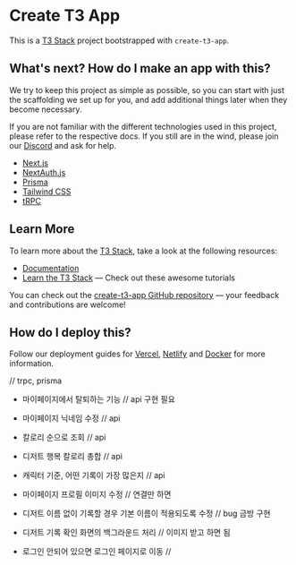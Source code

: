 # Create T3 App

This is a [T3 Stack](https://create.t3.gg/) project bootstrapped with `create-t3-app`.

## What's next? How do I make an app with this?

We try to keep this project as simple as possible, so you can start with just the scaffolding we set up for you, and add additional things later when they become necessary.

If you are not familiar with the different technologies used in this project, please refer to the respective docs. If you still are in the wind, please join our [Discord](https://t3.gg/discord) and ask for help.

- [Next.js](https://nextjs.org)
- [NextAuth.js](https://next-auth.js.org)
- [Prisma](https://prisma.io)
- [Tailwind CSS](https://tailwindcss.com)
- [tRPC](https://trpc.io)

## Learn More

To learn more about the [T3 Stack](https://create.t3.gg/), take a look at the following resources:

- [Documentation](https://create.t3.gg/)
- [Learn the T3 Stack](https://create.t3.gg/en/faq#what-learning-resources-are-currently-available) — Check out these awesome tutorials

You can check out the [create-t3-app GitHub repository](https://github.com/t3-oss/create-t3-app) — your feedback and contributions are welcome!

## How do I deploy this?

Follow our deployment guides for [Vercel](https://create.t3.gg/en/deployment/vercel), [Netlify](https://create.t3.gg/en/deployment/netlify) and [Docker](https://create.t3.gg/en/deployment/docker) for more information.




// trpc, prisma 
- 마이페이지에서 탈퇴하는 기능 // api 구현 필요
- 마이페이지 닉네임 수정 // api
- 칼로리 순으로 조회 // api
- 디저트 행복 칼로리 총합 // api
- 캐릭터 기준, 어떤 기록이 가장 많은지 // api 

- 마이페이지 프로필 이미지 수정 // 연결만 하면
- 디저트 이름 없이 기록할 경우 기본 이름이 적용되도록 수정 // bug 금방 구현
- 디저트 기록 확인 화면의 백그라운드 처리 // 이미지 받고 하면 됨 
- 로그인 안되어 있으면 로그인 페이지로 이동 //
